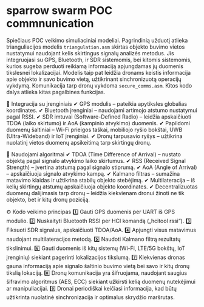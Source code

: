 # sparrow swarm POC commnunication
Spiečiaus POC veikimo simuliaciniai modeliai. Pagrindinią užduotį atlieka trianguliacijos modelis ```triangulation.asm``` skirtas objekto buvimo vietos nustatymui naudojant kelis skirtingus signalų analizės metodus. Jis integruojasi su GPS, Bluetooth, ir SDR sistemomis, bei kitomis sistemomis, kurios sugeba perduoti reikiamą informaciją apjungdamas jų duomenis tikslesnei lokalizacijai.  Modelis taip pat leidžia dronams keistis informacija apie objekto ir savo buvimo vietą, užtikrinant sinchronizuotą operacijų vykdymą. Komunikacija tarp dronų vykdoma ```secure_comms.asm```. Kitos kodo dalys atlieka kitas pagalbines funkcijas. 

🔗 Integracija su įrenginiais
✔ GPS modulis – pateikia apytiksles globalias koordinates.
✔ Bluetooth įrenginiai – naudojami artimojo atstumo nustatymui pagal RSSI.
✔ SDR imtuvai (Software-Defined Radio) – leidžia apskaičiuoti TDOA (laiko skirtumo) ir AoA (kampinio atvykimo) duomenis.
✔ Papildomi duomenų šaltiniai – Wi-Fi prieigos taškai, mobiliojo ryšio bokštai, UWB (Ultra-Wideband) ir IoT įrenginiai.
✔ Dronų tarpusavio ryšys – užtikrina nuolatinį vietos duomenų apsikeitimą tarp skirtingų dronų.

🧠 Naudojami algoritmai
✔ TDOA (Time Difference of Arrival) – nustato objektą pagal signalo atvykimo laiko skirtumus.
✔ RSS (Received Signal Strength) – įvertina atstumą pagal signalo stiprumą.
✔ AoA (Angle of Arrival) – apskaičiuoja signalo atvykimo kampą.
✔ Kalmano filtras – sumažina matavimo klaidas ir užtikrina stabilų objekto stebėjimą.
✔ Multilateracija – iš kelių skirtingų atstumų apskaičiuoja objekto koordinates.
✔ Decentralizuotas duomenų dalijimasis tarp dronų – leidžia kiekvienam dronui žinoti ne tik objekto, bet ir kitų dronų poziciją.

⚙️ Kodo veikimo principas
1️⃣ Gauti GPS duomenis per UART iš GPS modulio.
2️⃣ Nuskaityti Bluetooth RSSI per HCI komandą („hcitool rssi“).
3️⃣ Fiksuoti SDR signalus, apskaičiuoti TDOA/AoA.
4️⃣ Apjungti visus matavimus naudojant multilateracijos metodą.
5️⃣ Naudoti Kalmano filtrą rezultatų tikslinimui.
6️⃣ Gauti duomenis iš kitų sistemų (Wi-Fi, LTE/5G bokštų, IoT įrenginių) siekiant pagerinti lokalizacijos tikslumą.
7️⃣ Kiekvienas dronas gauna informaciją apie signalo šaltinio buvimo vietą bei savo ir kitų dronų tikslią lokaciją.
8️⃣ Dronų komunikacija yra šifruojama, naudojant saugius šifravimo algoritmus (AES, ECC) siekiant užkirsti kelią duomenų nutekėjimui ar manipuliacijai.
9️⃣ Dronai periodiškai keičiasi informacija, kad būtų užtikrinta nuolatinė sinchronizacija ir optimalus skrydžio maršrutas.



